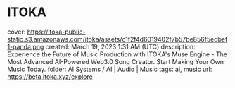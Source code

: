 # ITOKA

cover: https://itoka-public-static.s3.amazonaws.com/itoka/assets/c1f2f4d6019402f7b57be856f5edbef1-panda.png
created: March 19, 2023 1:31 AM (UTC)
description: Experience the Future of Music Production with ITOKA's Muse Engine - The Most Advanced AI-Powered Web3.0 Song Creator. Start Making Your Own Music Today.
folder: AI Systems / AI | Audio | Music
tags: ai, music
url: https://beta.itoka.xyz/explore